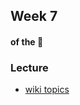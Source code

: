 ## Week 7
#### of the :penguin:

### Lecture
* [wiki topics](https://github.com/eca-py101-expedia/ecapy101/wiki/week07)
